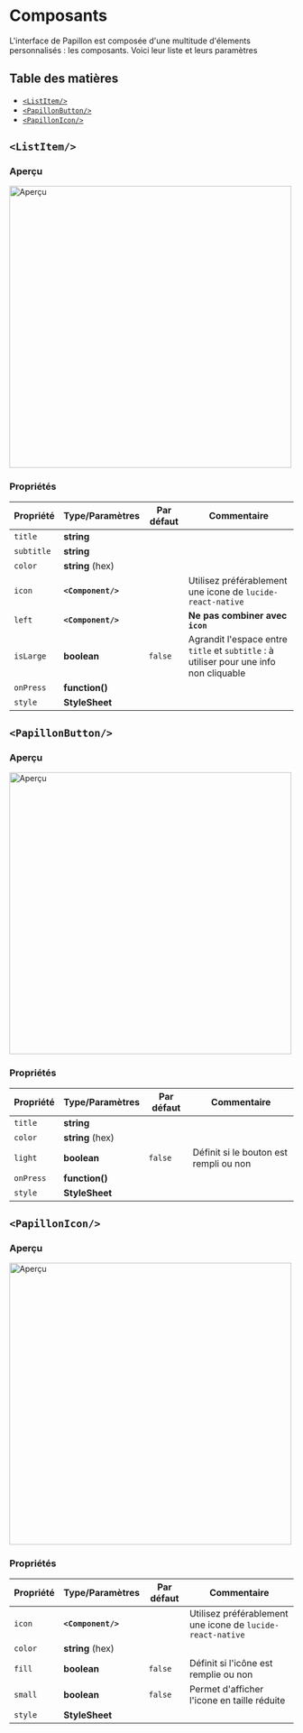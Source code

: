 # Composants
L'interface de Papillon est composée d'une multitude d'élements personnalisés : les composants. Voici leur liste et leurs paramètres

## Table des matières
- [`<ListItem/>`](hey)
- [`<PapillonButton/>`](hey)
- [`<PapillonIcon/>`](hey)

## `<ListItem/>`
### Aperçu
<img src="https://i.imgur.com/rshTN7n.png" alt="Aperçu" width="500"/>

### Propriétés

| Propriété | Type/Paramètres | Par défaut | Commentaire |
|-|-|-|-|
| `title` | **string** | ` ` |
| `subtitle` | **string** | ` ` |
| `color` | **string** (hex) | ` ` |
| `icon` | **`<Component/>`** | ` ` | Utilisez préférablement une icone de `lucide-react-native` |
| `left` | **`<Component/>`** | ` ` | **Ne pas combiner avec `icon`** |
| `isLarge` | **boolean** | `false` | Agrandit l'espace entre `title` et `subtitle` : à utiliser pour une info non cliquable |
| `onPress` | **function()** | ` ` |
| `style` | **StyleSheet** | ` ` |

## `<PapillonButton/>`
### Aperçu
<img src="https://i.imgur.com/KnBA6qC.png" alt="Aperçu" width="500"/>

### Propriétés

| Propriété | Type/Paramètres | Par défaut | Commentaire |
|-|-|-|-|
| `title` | **string** | ` ` |
| `color` | **string** (hex) | ` ` |
| `light` | **boolean** | `false` | Définit si le bouton est rempli ou non |
| `onPress` | **function()** | ` ` |
| `style` | **StyleSheet** | ` ` |

## `<PapillonIcon/>`
### Aperçu
<img src="https://i.imgur.com/yQ2Fde5.png" alt="Aperçu" width="500"/>

### Propriétés

| Propriété | Type/Paramètres | Par défaut | Commentaire |
|-|-|-|-|
| `icon` | **`<Component/>`** | ` ` | Utilisez préférablement une icone de `lucide-react-native` |
| `color` | **string** (hex) | ` ` |
| `fill` | **boolean** | `false` | Définit si l'icône est remplie ou non |
| `small` | **boolean** | `false` | Permet d'afficher l'icone en taille réduite |
| `style` | **StyleSheet** | ` ` |